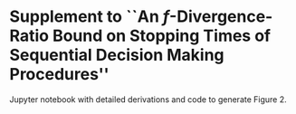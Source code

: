 # Supplement to ``An $f$-Divergence-Ratio Bound on Stopping Times of Sequential Decision Making Procedures''

Jupyter notebook with detailed derivations and code to generate Figure 2.
